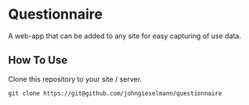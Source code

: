 # Questionnaire

A web-app that can be added to any site for easy capturing of use data.

## How To Use

Clone this repository to your site / server.
```
git clone https://git@github.com/johngieselmann/questionnaire
```


